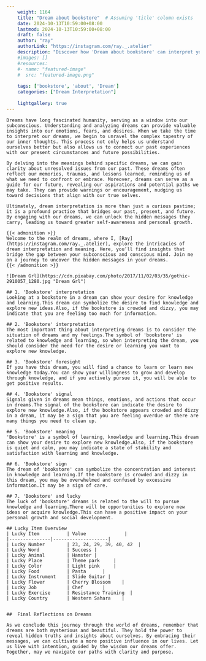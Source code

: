 ```yaml
---
    weight: 1164
    title: "Dream about bookstore"  # Assuming 'title' column exists
    date: 2024-10-13T10:59:00+08:00
    lastmod: 2024-10-13T10:59:00+08:00
    draft: false
    author: "ray"
    authorLink: "https://instagram.com/ray._.atelier"
    description: "Discover how 'Dream about bookstore' can interpret your future and uncover its significant meanings in your life."
    #images: []
    #resources:
    #- name: "featured-image"
    #  src: "featured-image.png"
    
    tags: ['bookstore', 'about', 'Dream']
    categories: ["Dream Interpretation"]
    
    lightgallery: true
---
```

    
    Dreams have long fascinated humanity, serving as a window into our subconscious. Understanding and analyzing dreams can provide valuable insights into our emotions, fears, and desires. When we take the time to interpret our dreams, we begin to unravel the complex tapestry of our inner thoughts. This process not only helps us understand ourselves better but also allows us to connect our past experiences with our present circumstances and future possibilities.
    
    By delving into the meanings behind specific dreams, we can gain clarity about unresolved issues from our past. These dreams often reflect our memories, traumas, and lessons learned, reminding us of what we need to confront or embrace. Moreover, dreams can serve as a guide for our future, revealing our aspirations and potential paths we may take. They can provide warnings or encouragement, nudging us toward decisions that align with our true selves.
    
    Ultimately, dream interpretation is more than just a curious pastime; it is a profound practice that bridges our past, present, and future. By engaging with our dreams, we can unlock the hidden messages they carry, leading us toward greater self-awareness and personal growth.
    
    {{< admonition >}}
    Welcome to the realm of dreams, where I, [Ray](https://instagram.com/ray._.atelier), explore the intricacies of dream interpretation and meaning. Here, you’ll find insights that bridge the gap between your subconscious and conscious mind. Join me on a journey to uncover the hidden messages in your dreams.
    {{< /admonition >}}
    
    ![Dream Grl](https://cdn.pixabay.com/photo/2017/11/02/03/35/gothic-2910057_1280.jpg "Dream Grl")
    
    ## 1. 'Bookstore' interpretation
    Looking at a bookstore in a dream can show your desire for knowledge and learning.This dream can symbolize the desire to find knowledge and explore new ideas.Also, if the bookstore is crowded and dizzy, you may indicate that you are feeling too much for information.
    
    ## 2. 'Bookstore' interpretation
    The most important thing about interpreting dreams is to consider the situation of dreams and my feelings.The symbol of 'bookstore' is related to knowledge and learning, so when interpreting the dream, you should consider the need for the desire or learning you want to explore new knowledge.
    
    ## 3. 'Bookstore' foresight
    If you have this dream, you will find a chance to learn or learn new knowledge today.You can show your willingness to grow and develop through knowledge, and if you actively pursue it, you will be able to get positive results.
    
    ## 4. 'Bookstore' signal
    Signals given in dreams mean things, emotions, and actions that occur in dreams.The signal of the bookstore can indicate the desire to explore new knowledge.Also, if the bookstore appears crowded and dizzy in a dream, it may be a sign that you are feeling overdue or there are many things you need to clean up.
    
    ## 5. 'Bookstore' meaning
    'Bookstore' is a symbol of learning, knowledge and learning.This dream can show your desire to explore new knowledge.Also, if the bookstore is quiet and calm, you may indicate a state of stability and satisfaction with learning and knowledge.
    
    ## 6. 'Bookstore' sign
    The dream of 'bookstore' can symbolize the concentration and interest in knowledge and learning.If the bookstore is crowded and dizzy in this dream, you may be overwhelmed and confused by excessive information.It may be a sign of care.
    
    ## 7. 'Bookstore' and lucky
    The luck of 'bookstore' dreams is related to the will to pursue knowledge and learning.There will be opportunities to explore new ideas or acquire knowledge.This can have a positive impact on your personal growth and social development.
    
    ## Lucky Item Overview
    | Lucky Item          | Value              |
    |---------------|--------------------|
    | Lucky Number        | 23, 24, 29, 39, 40, 42  |
    | Lucky Word          | Success |
    | Lucky Animal        | Hamster |
    | Lucky Place         | Theme park     |
    | Lucky Color         | Light pink     |
    | Lucky Food          | Pasta      |
    | Lucky Instrument    | Slide Guitar |
    | Lucky Flower        | Cherry Blossom    |
    | Lucky Job           | Chef       |
    | Lucky Exercise      | Resistance Training  |
    | Lucky Country       | Western Sahara    |
    
    
    ##  Final Reflections on Dreams
    
    As we conclude this journey through the world of dreams, remember that dreams are both mysterious and beautiful. They hold the power to reveal hidden truths and insights about ourselves. By embracing their messages, we can cultivate a more positive influence in our lives. Let us live with intention, guided by the wisdom our dreams offer. Together, may we navigate our paths with clarity and purpose.
    